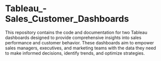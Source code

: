 # Tableau_-Sales_Customer_Dashboards
This repository contains the code and documentation for two Tableau dashboards designed to provide comprehensive insights into sales performance and customer behavior. These dashboards aim to empower sales managers, executives, and marketing teams with the data they need to make informed decisions, identify trends, and optimize strategies.
